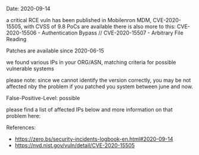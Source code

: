 Date: 2020-09-14

a critical RCE vuln has been published in Mobilenron MDM, 
CVE-2020-15505, with CVSS of 9.8
PoCs are available there is also more to this:
CVE-2020-15506 - Authentication Bypass // CVE-2020-15507 - Arbitrary File Reading

Patches are available since 2020-06-15

we found various IPs in your ORG/ASN,
matching criteria for possible vulnerable systems

please note: since we cannot identify the version
correctly, you may be not affected nby the problem
if you patched you system between
june and now.


False-Positive-Level: possible


please find a list of affected IPs below
and more information on that problem here:

References:

- https://zero.bs/security-incidents-logbook-en.html#2020-09-14
- https://nvd.nist.gov/vuln/detail/CVE-2020-15505


    

